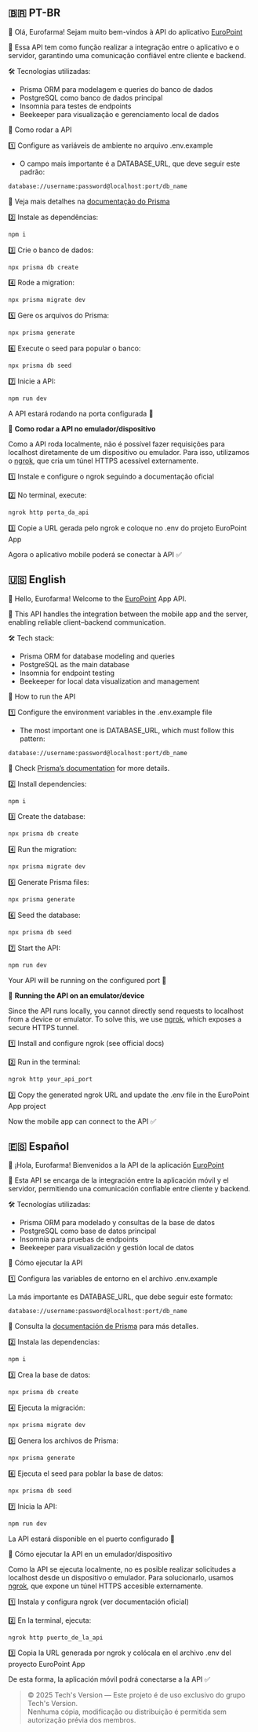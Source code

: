 
## 🇧🇷 PT-BR

👋 Olá, Eurofarma! Sejam muito bem-vindos à API do aplicativo [EuroPoint](https://github.com/Leonardo-Mazzuca/euro-point-app)

🔗 Essa API tem como função realizar a integração entre o aplicativo e o servidor, garantindo uma comunicação confiável entre cliente e backend.

🛠️ Tecnologias utilizadas:

- Prisma ORM para modelagem e queries do banco de dados
- PostgreSQL como banco de dados principal
- Insomnia para testes de endpoints
- Beekeeper para visualização e gerenciamento local de dados

🚀 Como rodar a API

1️⃣ Configure as variáveis de ambiente no arquivo .env.example

- O campo mais importante é a DATABASE_URL, que deve seguir este padrão:

```bash
database://username:password@localhost:port/db_name
```

📖 Veja mais detalhes na [documentação do Prisma](https://www.prisma.io/dataguide/postgresql/short-guides/connection-uris)

2️⃣ Instale as dependências:

```bash
npm i
```

3️⃣ Crie o banco de dados:

```bash
npx prisma db create
```

4️⃣ Rode a migration:

```bash
npx prisma migrate dev
```

5️⃣ Gere os arquivos do Prisma:

```bash
npx prisma generate
```

6️⃣ Execute o seed para popular o banco:

```bash
npx prisma db seed
```

7️⃣ Inicie a API:

```bash
npm run dev
```

A API estará rodando na porta configurada 🎉

📱 **Como rodar a API no emulador/dispositivo**

Como a API roda localmente, não é possível fazer requisições para localhost diretamente de um dispositivo ou emulador.
Para isso, utilizamos o [ngrok](https://ngrok.com/docs), que cria um túnel HTTPS acessível externamente.

1️⃣ Instale e configure o ngrok seguindo a documentação oficial

2️⃣ No terminal, execute:

```bash
ngrok http porta_da_api
```

3️⃣ Copie a URL gerada pelo ngrok e coloque no .env do projeto EuroPoint App

Agora o aplicativo mobile poderá se conectar à API ✅

## 🇺🇸 English

👋 Hello, Eurofarma! Welcome to the [EuroPoint](https://github.com/Leonardo-Mazzuca/euro-point-app) App API.

🔗 This API handles the integration between the mobile app and the server, enabling reliable client–backend communication.

🛠️ Tech stack:

- Prisma ORM for database modeling and queries
- PostgreSQL as the main database
- Insomnia for endpoint testing
- Beekeeper for local data visualization and management

🚀 How to run the API

1️⃣ Configure the environment variables in the .env.example file

- The most important one is DATABASE_URL, which must follow this pattern:

```bash
database://username:password@localhost:port/db_name
```

📖 Check [Prisma’s documentation](https://www.prisma.io/dataguide/postgresql/short-guides/connection-uris) for more details.

2️⃣ Install dependencies:

```bash
npm i
```

3️⃣ Create the database:

```bash
npx prisma db create
```

4️⃣ Run the migration:

```bash
npx prisma migrate dev
```

5️⃣ Generate Prisma files:

```bash
npx prisma generate
```

6️⃣ Seed the database:

```bash
npx prisma db seed
```

7️⃣ Start the API:

```bash
npm run dev
```

Your API will be running on the configured port 🎉

📱 **Running the API on an emulator/device**

Since the API runs locally, you cannot directly send requests to localhost from a device or emulator.
To solve this, we use [ngrok](https://ngrok.com/docs), which exposes a secure HTTPS tunnel.

1️⃣ Install and configure ngrok (see official docs)

2️⃣ Run in the terminal:

```bash
ngrok http your_api_port
```

3️⃣ Copy the generated ngrok URL and update the .env file in the EuroPoint App project

Now the mobile app can connect to the API ✅

## 🇪🇸 Español

👋 ¡Hola, Eurofarma! Bienvenidos a la API de la aplicación [EuroPoint](https://github.com/Leonardo-Mazzuca/euro-point-app)

🔗 Esta API se encarga de la integración entre la aplicación móvil y el servidor, permitiendo una comunicación confiable entre cliente y backend.

🛠️ Tecnologías utilizadas:

- Prisma ORM para modelado y consultas de la base de datos
- PostgreSQL como base de datos principal
- Insomnia para pruebas de endpoints
- Beekeeper para visualización y gestión local de datos

🚀 Cómo ejecutar la API

1️⃣ Configura las variables de entorno en el archivo .env.example

La más importante es DATABASE_URL, que debe seguir este formato:

```bash
database://username:password@localhost:port/db_name
```

📖 Consulta la [documentación de Prisma](https://www.prisma.io/dataguide/postgresql/short-guides/connection-uris) para más detalles.

2️⃣ Instala las dependencias:

```bash
npm i
```

3️⃣ Crea la base de datos:

```bash
npx prisma db create
```

4️⃣ Ejecuta la migración:

```bash
npx prisma migrate dev
```

5️⃣ Genera los archivos de Prisma:

```bash
npx prisma generate
```

6️⃣ Ejecuta el seed para poblar la base de datos:

```bash
npx prisma db seed
```

7️⃣ Inicia la API:

```bash
npm run dev
```

La API estará disponible en el puerto configurado 🎉

📱 Cómo ejecutar la API en un emulador/dispositivo

Como la API se ejecuta localmente, no es posible realizar solicitudes a localhost desde un dispositivo o emulador.
Para solucionarlo, usamos [ngrok](https://ngrok.com/docs), que expone un túnel HTTPS accesible externamente.

1️⃣ Instala y configura ngrok (ver documentación oficial)

2️⃣ En la terminal, ejecuta:

```bash
ngrok http puerto_de_la_api
```

3️⃣ Copia la URL generada por ngrok y colócala en el archivo .env del proyecto EuroPoint App

De esta forma, la aplicación móvil podrá conectarse a la API ✅

> © 2025 Tech's Version — Este projeto é de uso exclusivo do grupo Tech's Version.  
> Nenhuma cópia, modificação ou distribuição é permitida sem autorização prévia dos membros.

